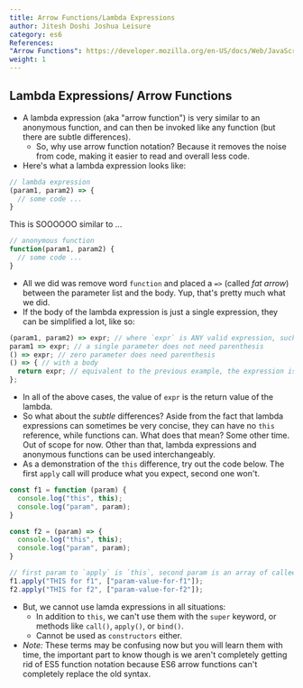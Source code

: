 ```yaml
---
title: Arrow Functions/Lambda Expressions
author: Jitesh Doshi Joshua Leisure
category: es6
References: 
"Arrow Functions": https://developer.mozilla.org/en-US/docs/Web/JavaScript/Reference/Functions/Arrow_functions
weight: 1
---
```


## Lambda Expressions/ Arrow Functions

- A lambda expression (aka "arrow function") is very similar to an anonymous function, and can then be invoked like any function (but there are subtle differences).
  - So, why use arrow function notation? Because it removes the noise from code, making it easier to read and overall less code.
- Here's what a lambda expression looks like:

```javascript
// lambda expression 
(param1, param2) => {
  // some code ...
}
```

This is SOOOOOO similar to ...

```javascript
// anonymous function
function(param1, param2) {
  // some code ...
}
```

- All we did was remove word `function` and placed a `=>` (called *fat arrow*) between the parameter list and the body. Yup, that's pretty much what we did.
- If the body of the lambda expression is just a single expression, they can be simplified a lot, like so:

```javascript
(param1, param2) => expr; // where `expr` is ANY valid expression, such as (param1+param2)
param1 => expr; // a single parameter does not need parenthesis
() => expr; // zero parameter does need parenthesis
() => { // with a body
  return expr; // equivalent to the previous example, the expression is the return value
};
```

- In all of the above cases, the value of `expr` is the return value of the lambda.
- So what about the *subtle* differences? Aside from the fact that lambda expressions can sometimes be very concise, they can have no `this` reference, while functions can. What does that mean? Some other time. Out of scope for now. Other than that, lambda expressions and anonymous functions can be used interchangeably.
- As a demonstration of the `this` difference, try out the code below. The first `apply` call will produce what you expect, second one won't.

```javascript
const f1 = function (param) {
  console.log("this", this);
  console.log("param", param);
}

const f2 = (param) => {
  console.log("this", this);
  console.log("param", param);
}

// first param to `apply` is `this`, second param is an array of callee function parameters
f1.apply("THIS for f1", ["param-value-for-f1"]);
f2.apply("THIS for f2", ["param-value-for-f2"]);
```
- But, we cannot use lamda expressions in all situations:
  - In addition to `this`, we can't use them with the `super` keyword, or methods like `call()`, `apply()`, or `bind()`.
  - Cannot be used as `constructors` either.
- *Note:* These terms may be confusing now but you will learn them with time, the important part to know though is we aren't completely getting rid of ES5 function notation because ES6 arrow functions can't completely replace the old syntax.